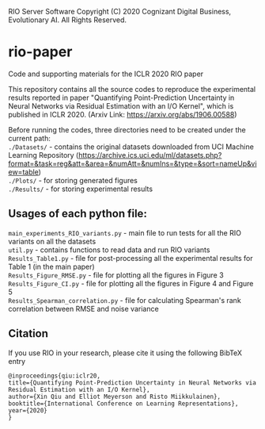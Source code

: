 RIO Server Software
Copyright (C) 2020 Cognizant Digital Business, Evolutionary AI. All Rights Reserved.

# rio-paper
Code and supporting materials for the ICLR 2020 RIO paper

This repository contains all the source codes to reproduce the experimental results reported in paper "Quantifying Point-Prediction Uncertainty in Neural Networks via Residual Estimation with an I/O Kernel", which is published in ICLR 2020. (Arxiv Link: https://arxiv.org/abs/1906.00588)

Before running the codes, three directories need to be created under the current path:   
```./Datasets/``` - contains the original datasets downloaded from UCI Machine Learning Repository (https://archive.ics.uci.edu/ml/datasets.php?format=&task=reg&att=&area=&numAtt=&numIns=&type=&sort=nameUp&view=table)  
```./Plots/``` - for storing generated figures  
```./Results/``` - for storing experimental results  

## Usages of each python file:   
```main_experiments_RIO_variants.py``` - main file to run tests for all the RIO variants on all the datasets  
```util.py``` - contains functions to read data and run RIO variants  
```Results_Table1.py``` - file for post-processing all the experimental results for Table 1 (in the main paper)  
```Results_Figure_RMSE.py``` - file for plotting all the figures in Figure 3  
```Results_Figure_CI.py``` - file for plotting all the figures in Figure 4 and Figure 5  
```Results_Spearman_correlation.py``` - file for calculating Spearman's rank correlation between RMSE and noise variance  

## Citation

If you use RIO in your research, please cite it using the following BibTeX entry
```
@inproceedings{qiu:iclr20,
title={Quantifying Point-Prediction Uncertainty in Neural Networks via Residual Estimation with an I/O Kernel},
author={Xin Qiu and Elliot Meyerson and Risto Miikkulainen},
booktitle={International Conference on Learning Representations},
year={2020}
}
```
